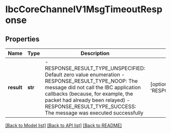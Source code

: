 # IbcCoreChannelV1MsgTimeoutResponse

## Properties
Name | Type | Description | Notes
------------ | ------------- | ------------- | -------------
**result** | **str** | - RESPONSE_RESULT_TYPE_UNSPECIFIED: Default zero value enumeration  - RESPONSE_RESULT_TYPE_NOOP: The message did not call the IBC application callbacks (because, for example, the packet had already been relayed)  - RESPONSE_RESULT_TYPE_SUCCESS: The message was executed successfully | [optional] [default to 'RESPONSE_RESULT_TYPE_UNSPECIFIED']

[[Back to Model list]](../README.md#documentation-for-models) [[Back to API list]](../README.md#documentation-for-api-endpoints) [[Back to README]](../README.md)

